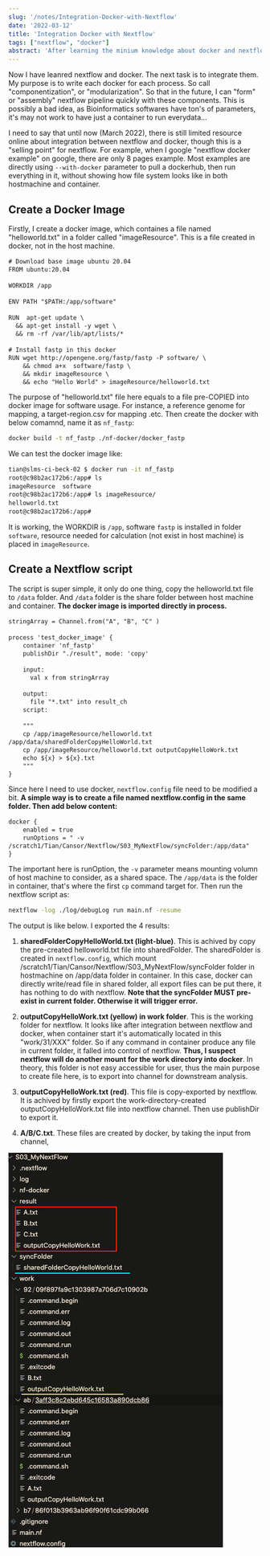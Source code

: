 ```yaml
---
slug: '/notes/Integration-Docker-with-Nextflow'
date: '2022-03-12'
title: 'Integration Docker with Nextflow'
tags: ["nextflow", "docker"]
abstract: 'After learning the minium knowledge about docker and nextflow, now I want to join them two. To me, the hardest part for both docker and nextflow are the file system, so it requires perfect match and file/folder between containers and hostmachine.'
---
```


Now I have leanred nextflow and docker. The next task is to integrate them. My purpose is to write each docker for each process. So call "componentization", or "modularization". So that in the future, I can "form" or "assembly" nextflow pipeline quickly with these components. This is possibly a bad idea, as Bioinformatics softwares have ton's of parameters, it's may not work to have just a container to run everydata...

I need to say that until now (March 2022), there is still limited resource online about integration between nextflow and docker, though this is a "selling point" for nextflow. For example, when I google "nextflow docker example" on google, there are only 8 pages example. Most examples are directly using `--with-docker` parameter to pull a dockerhub, then run everything in it, without showing how file system looks like in both hostmachine and container.

## Create a Docker Image

Firstly, I create a docker image, which containes a file named "helloworld.txt" in a folder called "imageResource". This is a file created in docker, not in the host machine.

```docker
# Download base image ubuntu 20.04
FROM ubuntu:20.04

WORKDIR /app

ENV PATH "$PATH:/app/software"

RUN  apt-get update \
  && apt-get install -y wget \
  && rm -rf /var/lib/apt/lists/*

# Install fastp in this docker
RUN wget http://opengene.org/fastp/fastp -P software/ \
    && chmod a+x  software/fastp \
    && mkdir imageResource \
    && echo "Hello World" > imageResource/helloworld.txt
```

The purpose of "helloworld.txt" file here equals to a file pre-COPIED into docker image for software usage. For instance, a reference genome for mapping, a target-region.csv for mapping .etc. Then create the docker with below comamnd, name it as `nf_fastp`:

```bash
docker build -t nf_fastp ./nf-docker/docker_fastp
```

We can test the docker image like:

```bash
tian@slms-ci-beck-02 $ docker run -it nf_fastp
root@c98b2ac172b6:/app# ls
imageResource  software
root@c98b2ac172b6:/app# ls imageResource/
helloworld.txt
root@c98b2ac172b6:/app# 
```

It is working, the WORKDIR is `/app`, software `fastp` is installed in folder `software`, resource needed for calculation (not exist in host machine) is placed in `imageResource`.

## Create a Nextflow script

The script is super simple, it only do one thing, copy the helloworld.txt file to `/data` folder. And `/data` folder is the share folder between host machine and container. **The docker image is imported directly in process.**

```
stringArray = Channel.from("A", "B", "C" )

process 'test_docker_image' {
    container 'nf_fastp'
    publishDir "./result", mode: 'copy'
    
    input:
      val x from stringArray

    output:
      file "*.txt" into result_ch
    script:

    """
    cp /app/imageResource/helloworld.txt /app/data/sharedFolderCopyHelloWorld.txt
    cp /app/imageResource/helloworld.txt outputCopyHelloWork.txt
    echo ${x} > ${x}.txt
    """
}
```

Since here I need to use docker, `nextflow.config` file need to be modified a bit. **A simple way is to create a file named nextflow.config in the same folder. Then add below content:**

```
docker {
    enabled = true
    runOptions = " -v /scratch1/Tian/Cansor/Nextflow/S03_MyNextFlow/syncFolder:/app/data"
}
```

The important here is runOption, the `-v` parameter means mounting volumn of host machine to consider, as a shared space. The `/app/data`  is the folder in container, that's where the first `cp` command target for. Then run the nextflow script as:

```bash
nextflow -log ./log/debugLog run main.nf -resume
```

The output is like below. I exported the 4 results:

1. **sharedFolderCopyHelloWorld.txt (light-blue)**. This is achived by copy the pre-created helloworld.txt file into sharedFolder. The sharedFolder is created in `nextflow.config`, which mount /scratch1/Tian/Cansor/Nextflow/S03_MyNextFlow/syncFolder folder in hostmachine on /app/data folder in container. In this case, docker can directly write/read file in shared folder, all export files can be put there, it has nothing to do with nextflow. **Note that the syncFolder MUST pre-exist in current folder. Otherwise it will trigger error.**

2. **outputCopyHelloWork.txt (yellow) in work folder**. This is the working folder for nextflow. It looks like after integration between nextflow and docker, when container start it's automatically located in this "work/31/XXX" folder. So if any command in container produce any file in current folder, it falled into control of nextflow. **Thus, I suspect nextflow will do another mount for the work directory into docker**. In theory, this folder is not easy accessible for user, thus the main purpose to create file here, is to export into channel for downstream analysis.

3. **outputCopyHelloWork.txt (red)**. This file is copy-exported by nextflow. It is achived by firstly export the work-directory-created outputCopyHelloWork.txt file into nextflow channel. Then use publishDir to export it.

4. **A/B/C.txt**. These files are created by docker, by taking the input from channel,

![Output of docker](./figure.png)

